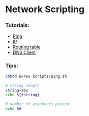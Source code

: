 # Network Scripting

### Tutorials:
- [Ping](./tutorials/ping.md)
- [IP](./tutorials/ip.md)
- [Routing table](./tutorials/routing_table.md)
- [DNS Client](./tutorials/dns_client.md)

### Tips:
```sh
chmod u=rwx scripts/ping.sh

# string length
string=abc
echo ${#string}

# number of arguments passed
echo $#

```
